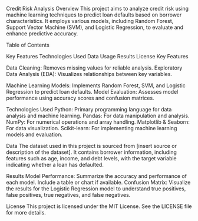 Credit Risk Analysis
Overview
This project aims to analyze credit risk using machine learning techniques to predict loan defaults based on borrower characteristics. It employs various models, including Random Forest, Support Vector Machine (SVM), and Logistic Regression, to evaluate and enhance predictive accuracy.

Table of Contents

Key Features
Technologies Used
Data
Usage
Results
License
Key Features

Data Cleaning: Removes missing values for reliable analysis.
Exploratory Data Analysis (EDA): Visualizes relationships between key variables.

Machine Learning Models: Implements Random Forest, SVM, and Logistic Regression to predict loan defaults.
Model Evaluation: Assesses model performance using accuracy scores and confusion matrices.

Technologies Used
Python: Primary programming language for data analysis and machine learning.
Pandas: For data manipulation and analysis.
NumPy: For numerical operations and array handling.
Matplotlib & Seaborn: For data visualization.
Scikit-learn: For implementing machine learning models and evaluation.

Data
The dataset used in this project is sourced from [insert source or description of the dataset]. It contains borrower information, including features such as age, income, and debt levels, with the target variable indicating whether a loan has defaulted.

Results
Model Performance: Summarize the accuracy and performance of each model. Include a table or chart if available.
Confusion Matrix: Visualize the results for the Logistic Regression model to understand true positives, false positives, true negatives, and false negatives.

License
This project is licensed under the MIT License. See the LICENSE file for more details.
